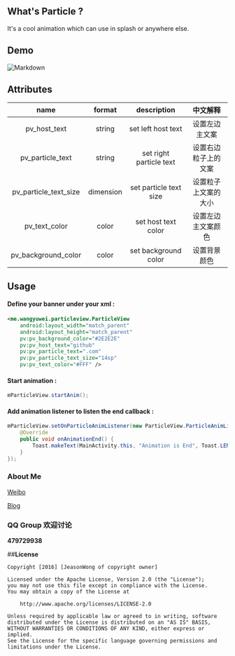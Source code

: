 ## What's Particle ?
It's a cool animation which can use in splash or anywhere else.

## Demo

![Markdown](https://raw.githubusercontent.com/jeasonwong/Particle/master/screenshots/particle.gif)

## Attributes

|name|format|description|中文解释
|:---:|:---:|:---:|:---:|
| pv_host_text | string |set left host text|设置左边主文案
| pv_particle_text | string |set right particle text|设置右边粒子上的文案
| pv_particle_text_size | dimension |set particle text size|设置粒子上文案的大小
| pv_text_color | color |set host text color|设置左边主文案颜色
|pv_background_color|color|set background color|设置背景颜色

## Usage
#### Define your banner under your xml :

```xml
<me.wangyuwei.particleview.ParticleView
    android:layout_width="match_parent"
    android:layout_height="match_parent"
    pv:pv_background_color="#2E2E2E"
    pv:pv_host_text="github"
    pv:pv_particle_text=".com"
    pv:pv_particle_text_size="14sp"
    pv:pv_text_color="#FFF" />
```

#### Start animation :

```java
mParticleView.startAnim();
```

#### Add animation listener to listen the end callback :

```java
mParticleView.setOnParticleAnimListener(new ParticleView.ParticleAnimListener() {
    @Override
    public void onAnimationEnd() {
        Toast.makeText(MainActivity.this, "Animation is End", Toast.LENGTH_SHORT).show();
    }
});
```

### About Me

[Weibo](http://weibo.com/WongYuwei)

[Blog](http://www.wangyuwei.me)

### QQ Group 欢迎讨论

**479729938**

##**License**

```license
Copyright [2016] [JeasonWong of copyright owner]

Licensed under the Apache License, Version 2.0 (the "License");
you may not use this file except in compliance with the License.
You may obtain a copy of the License at

    http://www.apache.org/licenses/LICENSE-2.0

Unless required by applicable law or agreed to in writing, software
distributed under the License is distributed on an "AS IS" BASIS,
WITHOUT WARRANTIES OR CONDITIONS OF ANY KIND, either express or implied.
See the License for the specific language governing permissions and
limitations under the License.
```